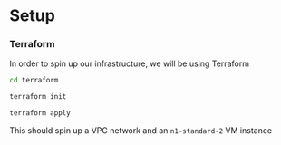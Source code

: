# Setup

### Terraform

In order to spin up our infrastructure, we will be using Terraform

``` bash
cd terraform
```

``` bash
terraform init
```

``` bash
terraform apply
```

This should spin up a VPC network and an `n1-standard-2` VM instance